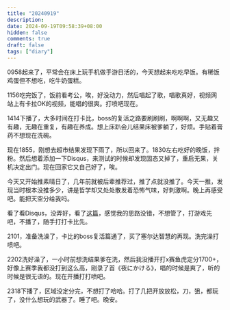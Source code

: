 ```yaml
---
title: "20240919"
description: 
date: 2024-09-19T09:58:39+08:00
hidden: false
comments: true
draft: false
tags: ["diary"]
---
```

0958起来了，平常会在床上玩手机做手游日活的，今天想起来吃吃早饭。有稀饭鸡蛋但不想吃，吃牛奶蛋糕。

1156吃完饭了，饭前看考公，唉，好没动力，然后唱起了歌，唱歌真好，视频网站上有卡拉OK的视频，能唱的很爽。打喷吧现在。

1414下播了，大多时间在打卡比，boss的复活之路要刷刷刷，啊啊啊，又无趣又有趣，无趣在重复，有趣在养成。想上床趴会儿结果床被爹躺了，好烦。手贴着膏药不想现在洗碗。

现在1855，刚想去超市结果发现下雨了，所以回来了。1830左右吃好的晚饭，拌粉。然后想着添加一下Disqus，来测试的时候却发现固态又掉了，重启无果，关机决定出门。现在回家它又自己好了，唉。

今天又开始推素晴日了，几年前就被后辈推荐过，推了点就没推了。今天一推，发现当时根本没推多少，讲是哲学却又处处散发着恐怖气味，好刺激啊。晚上再感受吧。能把天空分给我吗。

看了看Disqus，没弄好，看了[这篇](https://web-dev-memo.netlify.app/post/hugo-disqus/)，感觉我的思路没错，不想管了，打游戏先吧，不播了，随手打打卡比先。

2101，准备洗澡了，卡比的boss复活篇通了，买了塞尔达智慧的再现。洗完澡打喷吧。

2202洗好澡了，一小时前想洗结果爹在洗，然后我没播开打x赛鱼虎定分1700+，好像上赛季我都没打到这么高，刚录了首《夜にかける》，唱的时候是爽了，听的时候是很无语的。现在开播打打喷吧。

2318下播了，区域没定分完，不想打了哈哈。打了几把开放放松，刀，狙，都玩了，没什么想玩的武器了。睡了吧。晚安。
